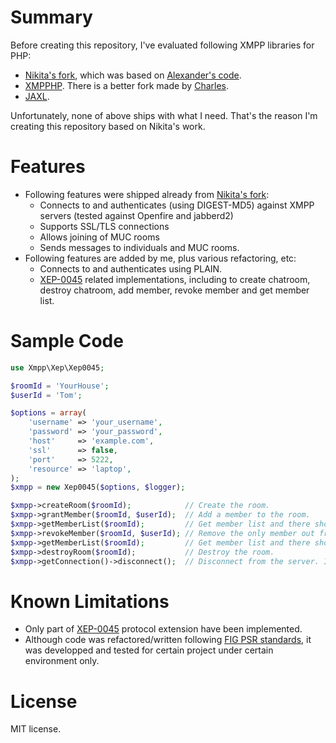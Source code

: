 # Summary

Before creating this repository, I've evaluated following XMPP libraries for PHP:

* [Nikita's fork](https://github.com/nikita2206/Xmpp), which was based on [Alexander's code](https://github.com/alexmace/Xmpp).
* [XMPPHP](https://code.google.com/p/xmpphp). There is a better fork made by [Charles](https://github.com/charlycoste/xmpphp).
* [JAXL](https://github.com/jaxl/JAXL).

Unfortunately, none of above ships with what I need. That's the reason I'm creating this repository based on Nikita's
work.

# Features

* Following features were shipped already from [Nikita's fork](https://github.com/nikita2206/Xmpp):
  * Connects to and authenticates (using DIGEST-MD5) against XMPP servers (tested against Openfire and jabberd2)
  * Supports SSL/TLS connections
  * Allows joining of MUC rooms
  * Sends messages to individuals and MUC rooms.
* Following features are added by me, plus various refactoring, etc:
  * Connects to and authenticates using PLAIN.
  * [XEP-0045](http://xmpp.org/extensions/xep-0045.html) related implementations, including to create chatroom, destroy chatroom, add member, revoke member and get member list.

# Sample Code

```php
use Xmpp\Xep\Xep0045;

$roomId = 'YourHouse';
$userId = 'Tom';

$options = array(
    'username' => 'your_username',
    'password' => 'your_password',
    'host'     => 'example.com',
    'ssl'      => false,
    'port'     => 5222,
    'resource' => 'laptop',
);
$xmpp = new Xep0045($options, $logger);

$xmpp->createRoom($roomId);            // Create the room.
$xmpp->grantMember($roomId, $userId);  // Add a member to the room.
$xmpp->getMemberList($roomId);         // Get member list and there should be only one member.
$xmpp->revokeMember($roomId, $userId); // Remove the only member out from the room.
$xmpp->getMemberList($roomId);         // Get member list and there should be nobody in the room.
$xmpp->destroyRoom($roomId);           // Destroy the room.
$xmpp->getConnection()->disconnect();  // Disconnect from the server. Important for heavy-loaded servers.
```

# Known Limitations

* Only part of [XEP-0045](http://xmpp.org/extensions/xep-0045.html) protocol extension have been implemented.
* Although code was refactored/written following [FIG PSR standards](http://www.php-fig.org), it was developped and
tested for certain project under certain environment only.

# License

MIT license.
